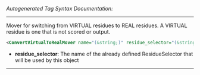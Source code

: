 <!-- THIS IS AN AUTOGENERATED FILE: Don't edit it directly, instead change the schema definition in the code itself. -->

_Autogenerated Tag Syntax Documentation:_

---
Mover for switching from VIRTUAL residues to REAL residues. A VIRTUAL residue is one that is not scored or output.

```xml
<ConvertVirtualToRealMover name="(&string;)" residue_selector="(&string;)" />
```

-   **residue_selector**: The name of the already defined ResidueSelector that will be used by this object

---

